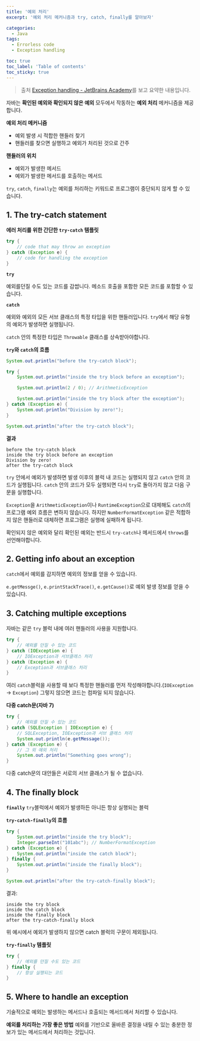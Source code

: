 ```yaml
---
title: '예외 처리'
excerpt: '예외 처리 메커니즘과 try, catch, finally를 알아보자'

categories:
  - Java
tags:
  - Errorless code
  - Exception handling

toc: true
toc_label: 'Table of contents'
toc_sticky: true
---
```


> 출처 [Exception handling - JetBrains Academy](https://hyperskill.org/learn/step/3522)를 보고 요약한 내용입니다.

자바는 **확인된 예외와 확인되지 않은 예외** 모두에서 작동하는 **예외 처리** 메커니즘을 제공합니다.

**예외 처리 메커니즘**

- 예외 발생 시 적합한 핸들러 찾기
- 핸들러를 찾으면 실행하고 예외가 처리된 것으로 간주

**핸들러의 위치**

- 예외가 발생한 메서드
- 예외가 발생한 메서드를 호출하는 메서드

`try`, `catch`, `finally`는 예외를 처리하는 키워드로 프로그램이 중단되지 않게 할 수 있습니다.

## 1. The try-catch statement

**에러 처리를 위한 간단한 `try-catch` 템플릿**

```java
try {
    // code that may throw an exception
} catch (Exception e) {
    // code for handling the exception
}
```

**`try`**

예외를던질 수도 있는 코드를 감쌉니다. 메소드 호출을 포함한 모든 코드를 포함할 수 있습니다.

**`catch`**

예외와 예외의 모든 서브 클래스의 특정 타입을 위한 핸들러입니다. `try`에서 해당 유형의 예외가 발생하면 실행됩니다.

`catch` 안의 특정한 타입은 `Throwable` 클래스를 상속받아야합니다.

**`try`와 `catch`의 흐름**

```java
System.out.println("before the try-catch block");

try {
    System.out.println("inside the try block before an exception");

    System.out.println(2 / 0); // ArithmeticException

    System.out.println("inside the try block after the exception");
} catch (Exception e) {
    System.out.println("Division by zero!");
}

System.out.println("after the try-catch block");
```

**결과**

```no-highlight
before the try-catch block
inside the try block before an exception
Division by zero!
after the try-catch block
```

`try` 안에서 예외가 발생하면 발생 이후의 블럭 내 코드는 실행되지 않고 `catch` 안의 코드가 실행됩니다. `catch` 안의 코드가 모두 실행되면 다시 `try`로 돌아가지 않고 다음 구문을 실행합니다.

`Exception`을 `ArithmeticException`이나 `RuntimeException`으로 대체해도 `catch`의 프로그램 예외 흐름은 변하지 않습니다. 하지만 `NumberFormatException` 같은 적합하지 않은 핸들러로 대체하면 프로그램은 실행에 실패하게 됩니다.

확인되지 않은 예외와 달리 확인된 예외는 반드시 `try-catch`나 메서드에서 `throws`를 선언해야합니다.

## 2. Getting info about an exception

`catch`에서 예외를 감지하면 예외의 정보를 얻을 수 있습니다.

`e.getMessge()`, `e.printStackTrace()`, `e.getCause()`로 예외 발생 정보를 얻을 수 있습니다.

## 3. Catching multiple exceptions

자바는 같은 `try` 블럭 내에 여러 핸들러의 사용을 지원합니다.

```java
try {
    // 예외를 던질 수 있는 코드
} catch (IOException e) {
    // IOException과 서브클래스 처리
} catch (Exception e) {
    // Exception과 서브클래스 처리
}
```

여러 `catch`블럭을 사용할 때 보다 특정한 핸들러를 먼저 작성해야합니다.(`IOException` -> `Exception`) 그렇지 않으면 코드는 컴파일 되지 않습니다.

**다중 catch문(자바 7)**

```java
try {
    // 예외를 던질 수 있는 코드
} catch (SQLException | IOException e) {
    // SQLException, IOException과 서브 클래스 처리
    System.out.println(e.getMessage());
} catch (Exception e) {
    // 그 외 예외 처리
    System.out.println("Something goes wrong");
}
```

다중 catch문의 대안들은 서로의 서브 클래스가 될 수 없습니다.

## 4. The finally block

**`finally`**
`try`블럭에서 예외가 발생하든 아니든 항상 실행되는 블럭

**`try-catch-finally`의 흐름**

```java
try {
    System.out.println("inside the try block");
    Integer.parseInt("101abc"); // NumberFormatException
} catch (Exception e) {
    System.out.println("inside the catch block");
} finally {
    System.out.println("inside the finally block");
}

System.out.println("after the try-catch-finally block");
```

결과:

```no-highlight
inside the try block
inside the catch block
inside the finally block
after the try-catch-finally block
```

위 예시에서 예외가 발생하지 않으면 catch 블럭의 구문이 제외됩니다.

**`try-finally` 템플릿**

```java
try {
    // 예외를 던질 수도 있는 코드
} finally {
    // 항상 실행되는 코드
}
```

## 5. Where to handle an exception

기술적으로 예외는 발생하는 메서드나 호출되는 메서드에서 처리할 수 있습니다.

**예외를 처리하는 가장 좋은 방법**
예외를 기반으로 올바른 결정을 내릴 수 있는 충분한 정보가 있는 메서드에서 처리하는 것입니다.
